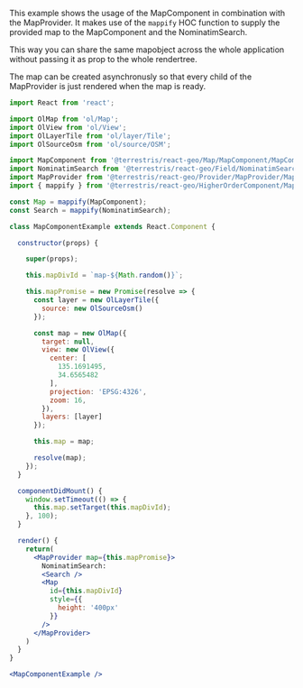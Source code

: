 This example shows the usage of the MapComponent in combination with the MapProvider.
It makes use of the `mappify` HOC function to supply the provided map to the MapComponent
and the NominatimSearch.

This way you can share the same mapobject across the whole application without passing
it as prop to the whole rendertree.

The map can be created asynchronusly so that every child of the MapProvider is just
rendered when the map is ready.

```jsx
import React from 'react';

import OlMap from 'ol/Map';
import OlView from 'ol/View';
import OlLayerTile from 'ol/layer/Tile';
import OlSourceOsm from 'ol/source/OSM';

import MapComponent from '@terrestris/react-geo/Map/MapComponent/MapComponent';
import NominatimSearch from '@terrestris/react-geo/Field/NominatimSearch/NominatimSearch';
import MapProvider from '@terrestris/react-geo/Provider/MapProvider/MapProvider';
import { mappify } from '@terrestris/react-geo/HigherOrderComponent/MappifiedComponent/MappifiedComponent';

const Map = mappify(MapComponent);
const Search = mappify(NominatimSearch);

class MapComponentExample extends React.Component {

  constructor(props) {

    super(props);

    this.mapDivId = `map-${Math.random()}`;

    this.mapPromise = new Promise(resolve => {
      const layer = new OlLayerTile({
        source: new OlSourceOsm()
      });

      const map = new OlMap({
        target: null,
        view: new OlView({
          center: [
            135.1691495,
            34.6565482
          ],
          projection: 'EPSG:4326',
          zoom: 16,
        }),
        layers: [layer]
      });

      this.map = map;

      resolve(map);
    });
  }

  componentDidMount() {
    window.setTimeout(() => {
      this.map.setTarget(this.mapDivId);
    }, 100);
  }

  render() {
    return(
      <MapProvider map={this.mapPromise}>
        NominatimSearch:
        <Search />
        <Map
          id={this.mapDivId}
          style={{
            height: '400px'
          }}
        />
      </MapProvider>
    )
  }
}

<MapComponentExample />
```